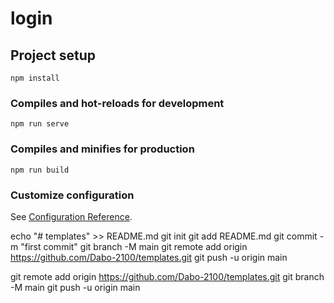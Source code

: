 # login

## Project setup
```
npm install
```

### Compiles and hot-reloads for development
```
npm run serve
```

### Compiles and minifies for production
```
npm run build
```

### Customize configuration
See [Configuration Reference](https://cli.vuejs.org/config/).

echo "# templates" >> README.md
git init
git add README.md
git commit -m "first commit"
git branch -M main
git remote add origin https://github.com/Dabo-2100/templates.git
git push -u origin main


git remote add origin https://github.com/Dabo-2100/templates.git
git branch -M main
git push -u origin main

